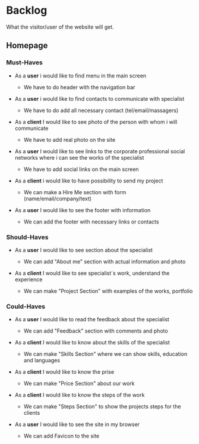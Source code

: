 
# Backlog

What the visitor/user of the website will get.

## Homepage

### Must-Haves

- As a **user** i would like to find menu in the main screen
  - We have to do header with the navigation bar
- As a **user** i would like to find contacts to communicate with specialist
  - We have to do add all necessary contact (tel/email/massagers)

- As a **client** I would like to see photo of the person with whom i will communicate
  - We have to add real photo on the site

- As a **user** I would like to see links to the corporate professional social networks where i can see the works of the specialist
  - We have to add social links on the main screen

- As a **client** i would like to have possibility to send my project
  - We can make a Hire Me section with form (name/email/company/text)

- As a **user** I would like to see the footer with information
  - We can add the footer with necessary links or contacts

### Should-Haves

- As a **user** I would like to see section about the specialist
  - We can add "About me" section with actual information and photo
  
- As a **client** I would like to see specialist`s work, understand the experience
  - We can make "Project Section" with examples of the works, portfolio

### Could-Haves

- As a **user** I would like to read the feedback about the specialist
  - We can add  "Feedback" section with comments  and photo
  
- As a **client** I would like to know about the skills of the specialist
  - We can make "Skills Section" where we can show skills, education and languages

- As a **client** I would like to know the prise
  - We can make "Price Section" about our work

- As a **client** I would like to know the steps of the work
  - We can make "Steps Section" to show the projects steps for the clients
  
- As a **user** I would like to see the site in my browser
  - We can add Favicon to the site

